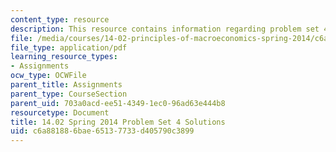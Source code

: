 ```yaml
---
content_type: resource
description: This resource contains information regarding problem set 4 solution.
file: /media/courses/14-02-principles-of-macroeconomics-spring-2014/c6a881886bae65137733d405790c3899_MIT14_02S14_pset4_sols.pdf
file_type: application/pdf
learning_resource_types:
- Assignments
ocw_type: OCWFile
parent_title: Assignments
parent_type: CourseSection
parent_uid: 703a0acd-ee51-4349-1ec0-96ad63e444b8
resourcetype: Document
title: 14.02 Spring 2014 Problem Set 4 Solutions
uid: c6a88188-6bae-6513-7733-d405790c3899
---
```

